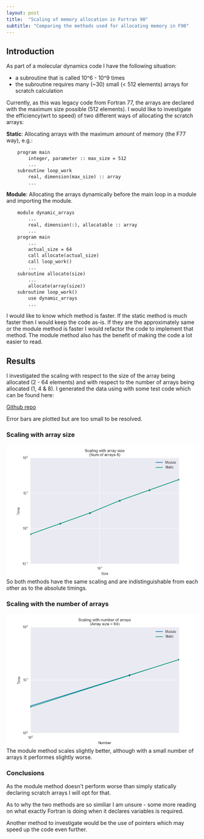 ```yaml
---
layout: post
title:  "Scaling of memory allocation in Fortran 90"
subtitle: "Comparing the methods used for allocating memory in F90"
---
```


## Introduction

As part of a molecular dynamics code I have the following situation: 
- a subroutine that is called 10^6 - 10^9 times
- the subroutine requires many (~30) small (< 512 elements) arrays for scratch calculation

Currently, as this was legacy code from Fortran 77, the arrays are declared with the maximum size possible (512 elements).  I would like to investigate the efficiency(wrt to speed) of two different ways of allocating the scratch arrays:

**Static**: Allocating arrays with the maximum amount of memory (the F77 way), e.g.:


		program main
    		integer, parameter :: max_size = 512
    		...
		subroutine loop_work
    		real, dimension(max_size) :: array
    		...	


**Module**: Allocating the arrays dynamically before the main loop in a module and importing the module. 

		module dynamic_arrays
			...
			real, dimension(:), allocatable :: array
			...	
		program main
			...
			actual_size = 64
			call allocate(actual_size) 
			call loop_work()
			...
		subroutine allocate(size)
			...
			allocate(array(size))
		subroutine loop_work()
			use dynamic_arrays
			...

I would like to know which method is faster. If the static method is much faster then I would keep the code as-is.  If they are the approximately same or the module method is faster I would refactor the code to implement that method. The module method also has the benefit of making the code a lot easier to read. 

## Results

I investigated the scaling with respect to the size of the array being allocated (2 - 64 elements) and with respect to the number of arrays being allocated (1, 4 & 8). I generated the data using with some test code which can be found here: 

[Github repo](https://github.com/RobertArbon/fortran_memory_analysis "Github repo")

Error bars are plotted but are too small to be resolved. 

### Scaling with array size
![Scaling with array size](/assets/Array_size_scaling.png)
So both methods have the same scaling and are indistinguishable from each other as to the absolute timings. 

### Scaling with the number of arrays
![Scaling with number of arrays](/assets/Num_array_scaling.png)
The module method scales slightly better, although with a small number of arrays it performes slightly worse. 

### Conclusions

As the module method doesn't perform worse than simply statically declaring scratch arrays I will opt for that.  

As to why the two methods are so similiar I am unsure - some more reading on what exactly Fortran is doing when it declares variables is required.

Another method to investigate would be the use of pointers which  may speed up the code even further.  

